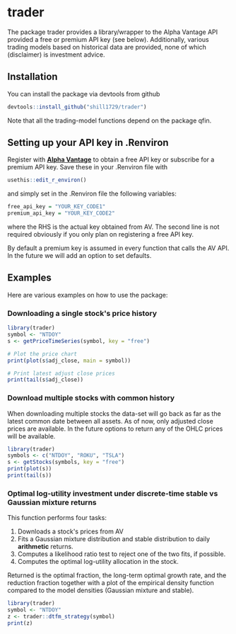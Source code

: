 
# trader

<!-- badges: start -->
<!-- badges: end -->

The package trader provides a library/wrapper to the Alpha Vantage API provided a free or premium API key (see below). Additionally, various trading models based on historical data are provided, none of which (disclaimer) is investment advice.

## Installation

You can install the package via devtools from github

``` r
devtools::install_github("shill1729/trader")
```
Note that all the trading-model functions depend on the package qfin.

## Setting up your API key in .Renviron
Register with **[Alpha Vantage](https://www.alphavantage.co/support/#api-key)** to obtain a free API key or subscribe for a premium API key. Save these in your .Renviron file with
```r
usethis::edit_r_environ()
```
and simply set in the .Renviron file the following variables:
```r
free_api_key = "YOUR_KEY_CODE1"
premium_api_key = "YOUR_KEY_CODE2"
```
where the RHS is the actual key obtained from AV. The second line is not required obviously if you only plan on registering a free API key.

By default a premium key is assumed in every function that calls the AV API. In the future we will add an option to set defaults.

## Examples
Here are various examples on how to use the package:
### Downloading a single stock's price history
```r
library(trader)
symbol <- "NTDOY"
s <- getPriceTimeSeries(symbol, key = "free")

# Plot the price chart
print(plot(s$adj_close, main = symbol))

# Print latest adjust close prices
print(tail(s$adj_close))
```
### Download multiple stocks with common history
When downloading multiple stocks the data-set will go back as far
as the latest common date between all assets. As of now, only adjusted
close prices are available. In the future options to return any of the OHLC prices will be available.

```r
library(trader)
symbols <- c("NTDOY", "ROKU", "TSLA")
s <- getStocks(symbols, key = "free")
print(plot(s))
print(tail(s))
```

### Optimal log-utility investment under discrete-time stable vs Gaussian mixture returns
This function performs four tasks:
1. Downloads a stock's prices from AV
2. Fits a Gaussian mixture distribution and stable distribution to
daily **arithmetic** returns.
3. Computes a likelihood ratio test to reject one of the two fits, if possible.
4. Computes the optimal log-utility allocation in the stock.

Returned is the optimal fraction, the long-term optimal growth rate, and the reduction fraction together with a plot of the empirical density function compared to the model densities (Gaussian mixture and stable).
```r
library(trader)
symbol <- "NTDOY"
z <- trader::dtfm_strategy(symbol)
print(z)
```

